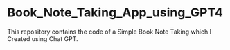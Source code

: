 # Book_Note_Taking_App_using_GPT4
This repository contains the code of a Simple Book Note Taking which I Created using Chat GPT.
